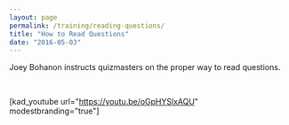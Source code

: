 ```yaml
---
layout: page
permalink: /training/reading-questions/
title: "How to Read Questions"
date: "2016-05-03"
---
```


Joey Bohanon instructs quizmasters on the proper way to read questions.

 

\[kad\_youtube url="https://youtu.be/oGpHYSlxAQU" modestbranding="true"\]
